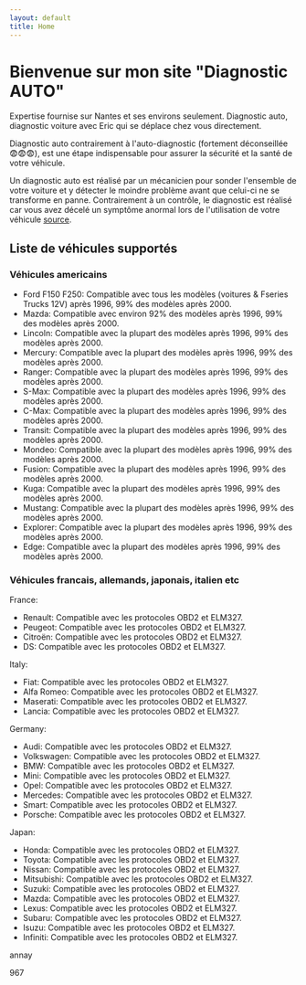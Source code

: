 ```yaml
---
layout: default
title: Home
---
```


# Bienvenue sur mon site "Diagnostic AUTO"

Expertise fournise sur Nantes et ses environs seulement. Diagnostic auto, diagnostic voiture avec Eric qui se déplace chez vous directement.

Diagnostic auto contrairement à l'auto-diagnostic (fortement déconseillée 😨😨😨), est une étape indispensable pour assurer la sécurité et la santé de votre véhicule.

Un diagnostic auto est réalisé par un mécanicien pour sonder l'ensemble de votre voiture et y détecter le moindre problème avant que celui-ci ne se transforme en panne. Contrairement à un contrôle, le diagnostic est réalisé car vous avez décelé un symptôme anormal lors de l'utilisation de votre véhicule [source](https://www.vroomly.com/blog/diagnostic-auto-tout-ce-que-vous-devez-savoir/).

## Liste de véhicules supportés

### Véhicules americains


- Ford F150 F250: Compatible avec tous les modèles (voitures & Fseries Trucks 12V) après 1996, 99% des modèles après 2000.
- Mazda: Compatible avec environ 92% des modèles après 1996, 99% des modèles après 2000.
- Lincoln: Compatible avec la plupart des modèles après 1996, 99% des modèles après 2000.
- Mercury: Compatible avec la plupart des modèles après 1996, 99% des modèles après 2000.
- Ranger: Compatible avec la plupart des modèles après 1996, 99% des modèles après 2000.
- S-Max: Compatible avec la plupart des modèles après 1996, 99% des modèles après 2000.
- C-Max: Compatible avec la plupart des modèles après 1996, 99% des modèles après 2000.
- Transit: Compatible avec la plupart des modèles après 1996, 99% des modèles après 2000.
- Mondeo: Compatible avec la plupart des modèles après 1996, 99% des modèles après 2000.
- Fusion: Compatible avec la plupart des modèles après 1996, 99% des modèles après 2000.
- Kuga: Compatible avec la plupart des modèles après 1996, 99% des modèles après 2000.
- Mustang: Compatible avec la plupart des modèles après 1996, 99% des modèles après 2000.
- Explorer: Compatible avec la plupart des modèles après 1996, 99% des modèles après 2000.
- Edge: Compatible avec la plupart des modèles après 1996, 99% des modèles après 2000.

### Véhicules francais, allemands, japonais, italien etc


France:

- Renault: Compatible avec les protocoles OBD2 et ELM327.
- Peugeot: Compatible avec les protocoles OBD2 et ELM327.
- Citroën: Compatible avec les protocoles OBD2 et ELM327.
- DS: Compatible avec les protocoles OBD2 et ELM327.

Italy:

- Fiat: Compatible avec les protocoles OBD2 et ELM327.
- Alfa Romeo: Compatible avec les protocoles OBD2 et ELM327.
- Maserati: Compatible avec les protocoles OBD2 et ELM327.
- Lancia: Compatible avec les protocoles OBD2 et ELM327.

Germany:

- Audi: Compatible avec les protocoles OBD2 et ELM327.
- Volkswagen: Compatible avec les protocoles OBD2 et ELM327.
- BMW: Compatible avec les protocoles OBD2 et ELM327.
- Mini: Compatible avec les protocoles OBD2 et ELM327.
- Opel: Compatible avec les protocoles OBD2 et ELM327.
- Mercedes: Compatible avec les protocoles OBD2 et ELM327.
- Smart: Compatible avec les protocoles OBD2 et ELM327.
- Porsche: Compatible avec les protocoles OBD2 et ELM327.

Japan:

- Honda: Compatible avec les protocoles OBD2 et ELM327.
- Toyota: Compatible avec les protocoles OBD2 et ELM327.
- Nissan: Compatible avec les protocoles OBD2 et ELM327.
- Mitsubishi: Compatible avec les protocoles OBD2 et ELM327.
- Suzuki: Compatible avec les protocoles OBD2 et ELM327.
- Mazda: Compatible avec les protocoles OBD2 et ELM327.
- Lexus: Compatible avec les protocoles OBD2 et ELM327.
- Subaru: Compatible avec les protocoles OBD2 et ELM327.
- Isuzu: Compatible avec les protocoles OBD2 et ELM327.
- Infiniti: Compatible avec les protocoles OBD2 et ELM327.

<p><span class="rev email">annay</span></p>
<p><span class="rev phone">967</span></p>